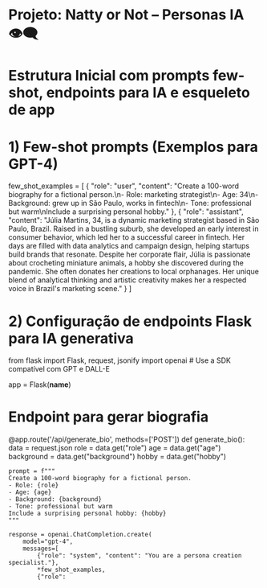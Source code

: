 # Projeto: Natty or Not – Personas IA 👁️‍🗨️
# Estrutura Inicial com prompts few-shot, endpoints para IA e esqueleto de app

# 1) Few-shot prompts (Exemplos para GPT-4)
few_shot_examples = [
    {
        "role": "user",
        "content": "Create a 100-word biography for a fictional person.\n- Role: marketing strategist\n- Age: 34\n- Background: grew up in São Paulo, works in fintech\n- Tone: professional but warm\nInclude a surprising personal hobby."
    },
    {
        "role": "assistant",
        "content": "Júlia Martins, 34, is a dynamic marketing strategist based in São Paulo, Brazil. Raised in a bustling suburb, she developed an early interest in consumer behavior, which led her to a successful career in fintech. Her days are filled with data analytics and campaign design, helping startups build brands that resonate. Despite her corporate flair, Júlia is passionate about crocheting miniature animals, a hobby she discovered during the pandemic. She often donates her creations to local orphanages. Her unique blend of analytical thinking and artistic creativity makes her a respected voice in Brazil's marketing scene."
    }
]



# 2) Configuração de endpoints Flask para IA generativa
from flask import Flask, request, jsonify
import openai  # Use a SDK compatível com GPT e DALL-E

app = Flask(__name__)



# Endpoint para gerar biografia
@app.route('/api/generate_bio', methods=['POST'])
def generate_bio():
    data = request.json
    role = data.get("role")
    age = data.get("age")
    background = data.get("background")
    hobby = data.get("hobby")

    prompt = f"""
    Create a 100-word biography for a fictional person.
    - Role: {role}
    - Age: {age}
    - Background: {background}
    - Tone: professional but warm
    Include a surprising personal hobby: {hobby}
    """

    response = openai.ChatCompletion.create(
        model="gpt-4",
        messages=[
            {"role": "system", "content": "You are a persona creation specialist."},
            *few_shot_examples,
            {"role":
